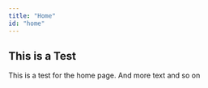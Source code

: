 ```yaml
---
title: "Home"
id: "home"
---
```


## This is a Test

This is a test for the home page. And more text and so on
